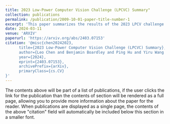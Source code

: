 ```yaml
---
title: 2023 Low-Power Computer Vision Challenge (LPCVC) Summary"
collection: publications
permalink: /publication/2009-10-01-paper-title-number-1
excerpt: 'This paper summarizes the results of the 2023 LPCV challenge which my team hosted. Within contains detailed explanation on the competition format/execution, and an anaylsis of the winning teams' solutions.'
date: 2024-03-11
venue: 'ARXIV'
paperurl: 'https://arxiv.org/abs/2403.07153'
citation: '@misc{chen20242023,
      title={2023 Low-Power Computer Vision Challenge (LPCVC) Summary}, 
      author={Leo Chen and Benjamin Boardley and Ping Hu and Yiru Wang and Yifan Pu and Xin Jin and Yongqiang Yao and Ruihao Gong and Bo Li and Gao Huang and Xianglong Liu and Zifu Wan and Xinwang Chen and Ning Liu and Ziyi Zhang and Dongping Liu and Ruijie Shan and Zhengping Che and Fachao Zhang and Xiaofeng Mou and Jian Tang and Maxim Chuprov and Ivan Malofeev and Alexander Goncharenko and Andrey Shcherbin and Arseny Yanchenko and Sergey Alyamkin and Xiao Hu and George K. Thiruvathukal and Yung Hsiang Lu},
      year={2024},
      eprint={2403.07153},
      archivePrefix={arXiv},
      primaryClass={cs.CV}
}'
---
```


The contents above will be part of a list of publications, if the user clicks the link for the publication than the contents of section will be rendered as a full page, allowing you to provide more information about the paper for the reader. When publications are displayed as a single page, the contents of the above "citation" field will automatically be included below this section in a smaller font.
